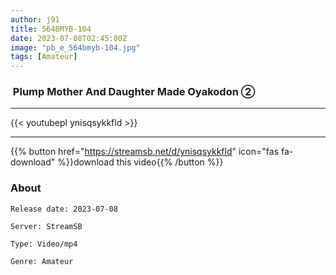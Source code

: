 ```yaml
---
author: j91
title: 564BMYB-104
date: 2023-07-08T02:45:00Z
image: "pb_e_564bmyb-104.jpg"
tags: [Amateur]
---
```


###  Plump Mother And Daughter Made Oyakodon ②
___

{{< youtubepl ynisqsykkfld >}}
___

{{% button href="https://streamsb.net/d/ynisqsykkfld" icon="fas fa-download" %}}download this video{{% /button %}}
### About

`Release date: 2023-07-08`

`Server: StreamSB`

`Type: Video/mp4`

`Genre:	Amateur`